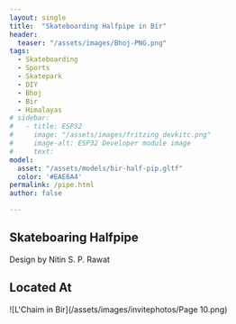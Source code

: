 ```yaml
---
layout: single
title:  "Skateboarding Halfpipe in Bir"
header:
  teaser: "/assets/images/Bhoj-PNG.png"
tags:
  - Skateboarding
  - Sports
  - Skatepark
  - DIY
  - Bhoj
  - Bir
  - Himalayas
# sidebar:
#   - title: ESP32
#     image: "/assets/images/fritzing_devkitc.png"
#     image-alt: ESP32 Developer module image
#     text: 
model:
  asset: "/assets/models/bir-half-pip.gltf"
  color: '#EAE6A4'
permalink: /pipe.html
author: false

---
```


## Skateboaring Halfpipe
Design by Nitin S. P. Rawat

## Located At
![L'Chaim in Bir](/assets/images/invitephotos/Page 10.png)
